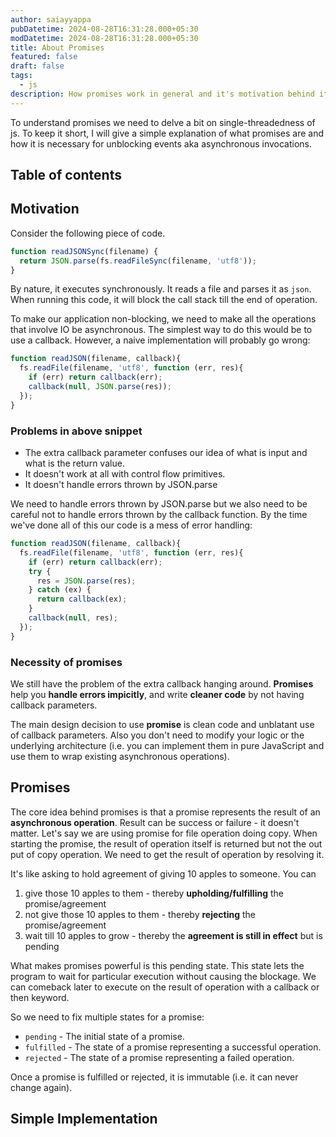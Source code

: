 ```yaml
---
author: saiayyappa
pubDatetime: 2024-08-28T16:31:28.000+05:30
modDatetime: 2024-08-28T16:31:28.000+05:30
title: About Promises
featured: false
draft: false
tags:
  - js
description: How promises work in general and it's motivation behind it
---
```


To understand promises we need to delve a bit on single-threadedness of js. To keep it short, I will give a simple explanation of what promises are and how it is necessary for unblocking events aka asynchronous invocations.

## Table of contents

## Motivation

Consider the following piece of code.
```js
function readJSONSync(filename) {
  return JSON.parse(fs.readFileSync(filename, 'utf8'));
}
```
By nature, it executes synchronously. It reads a file and parses it as `json`. When running this code, it will block the call stack till the end of operation.

To make our application non-blocking, we need to make all the operations that involve IO be asynchronous. The simplest way to do this would be to use a callback. However, a naive implementation will probably go wrong:
```js
function readJSON(filename, callback){
  fs.readFile(filename, 'utf8', function (err, res){
    if (err) return callback(err);
    callback(null, JSON.parse(res));
  });
}
```
### Problems in above snippet
- The extra callback parameter confuses our idea of what is input and what is the return value.
- It doesn't work at all with control flow primitives.
- It doesn't handle errors thrown by JSON.parse

We need to handle errors thrown by JSON.parse but we also need to be careful not to handle errors thrown by the callback function. By the time we've done all of this our code is a mess of error handling:

```js
function readJSON(filename, callback){
  fs.readFile(filename, 'utf8', function (err, res){
    if (err) return callback(err);
    try {
      res = JSON.parse(res);
    } catch (ex) {
      return callback(ex);
    }
    callback(null, res);
  });
}
```

### Necessity of promises
We still have the problem of the extra callback hanging around. **Promises** help you **handle errors impicitly**, and write **cleaner code** by not having callback parameters.

The main design decision to use **promise** is clean code and unblatant use of callback parameters. Also you don't need to modify your logic or the underlying architecture (i.e. you can implement them in pure JavaScript and use them to wrap existing asynchronous operations).

## Promises
The core idea behind promises is that a promise represents the result of an **asynchronous operation**. Result can be success or failure - it doesn't matter. Let's say we are using promise for file operation doing copy. When starting the promise, the result of operation itself is returned but not the out put of copy operation. We need to get the result of operation by resolving it.

It's like asking to hold agreement of giving 10 apples to someone. You can

1. give those 10 apples to them - thereby **upholding/fulfilling** the promise/agreement
2. not give those 10 apples to them - thereby **rejecting** the promise/agreement
3. wait till 10 apples to grow - thereby the **agreement is still in effect** but is pending

What makes promises powerful is this pending state. This state lets the program to wait for particular execution without causing the blockage. We can comeback later to execute on the result of operation with a callback or then keyword.

So we need to fix multiple states for a promise:

- `pending` - The initial state of a promise.
- `fulfilled` - The state of a promise representing a successful operation.
- `rejected` - The state of a promise representing a failed operation.

Once a promise is fulfilled or rejected, it is immutable (i.e. it can never change again).

## Simple Implementation
